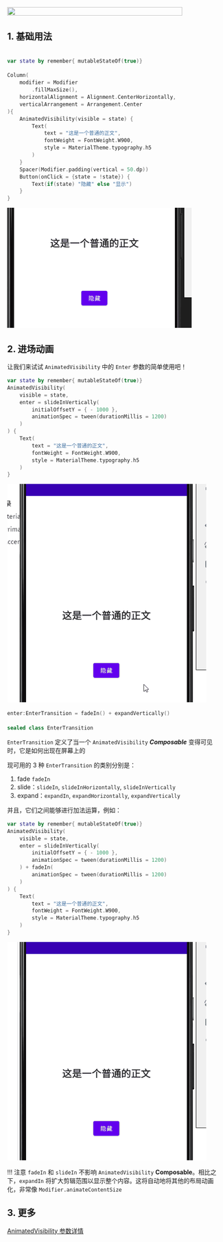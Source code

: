 <img src = "../../../assets/animation/animatedVisibility/carbon.png" width = "90%" height = "50%">

## 1. 基础用法

``` kotlin

var state by remember{ mutableStateOf(true)}

Column(
    modifier = Modifier
        .fillMaxSize(),
    horizontalAlignment = Alignment.CenterHorizontally,
    verticalArrangement = Arrangement.Center
){
    AnimatedVisibility(visible = state) {
        Text(
            text = "这是一个普通的正文",
            fontWeight = FontWeight.W900,
            style = MaterialTheme.typography.h5
        )
    }
    Spacer(Modifier.padding(vertical = 50.dp))
    Button(onClick = {state = !state}) {
        Text(if(state) "隐藏" else "显示")
    }
}

```

![](../assets/animation/animatedVisibility/demo.gif)


## 2. 进场动画

让我们来试试 `AnimatedVisibility` 中的 `Enter` 参数的简单使用吧！

``` kotlin
var state by remember{ mutableStateOf(true)}
AnimatedVisibility(
    visible = state,
    enter = slideInVertically(
        initialOffsetY = { - 1000 },
        animationSpec = tween(durationMillis = 1200)
    )
) {
    Text(
        text = "这是一个普通的正文",
        fontWeight = FontWeight.W900,
        style = MaterialTheme.typography.h5
    )
}
```

![](../assets/animation/animatedVisibility/demo2.gif)

``` kotlin
enter:EnterTransition = fadeIn() + expandVertically()

sealed class EnterTransition
```

`EnterTransition` 定义了当一个 `AnimatedVisibility` ***Composable***  变得可见时，它是如何出现在屏幕上的

现可用的 3 种 `EnterTransition` 的类别分别是：

1. fade `fadeIn`
2. slide：`slideIn`, `slideInHorizontally`, `slideInVertically`
3. expand：`expandIn`, `expandHorizontally`, `expandVertically`

并且，它们之间能够进行加法运算，例如：

``` kotlin
var state by remember{ mutableStateOf(true)}
AnimatedVisibility(
    visible = state,
    enter = slideInVertically(
        initialOffsetY = { - 1000 },
        animationSpec = tween(durationMillis = 1200)
    ) + fadeIn(
        animationSpec = tween(durationMillis = 1200)
    )
) {
    Text(
        text = "这是一个普通的正文",
        fontWeight = FontWeight.W900,
        style = MaterialTheme.typography.h5
    )
}
```

![](../assets/animation/animatedVisibility/demo3.gif)

!!! 注意
    `fadeIn` 和 `slideIn` 不影响 `AnimatedVisibility` **Composable**。相比之下，`expandIn` 将扩大剪辑范围以显示整个内容。这将自动地将其他的布局动画化，非常像 `Modifier.animateContentSize`


## 3. 更多

[AnimatedVisibility 参数详情](https://developer.android.com/reference/kotlin/androidx/compose/animation/package-summary#AnimatedVisibility(kotlin.Boolean,androidx.compose.ui.Modifier,androidx.compose.animation.EnterTransition,androidx.compose.animation.ExitTransition,kotlin.Boolean,kotlin.Function0))